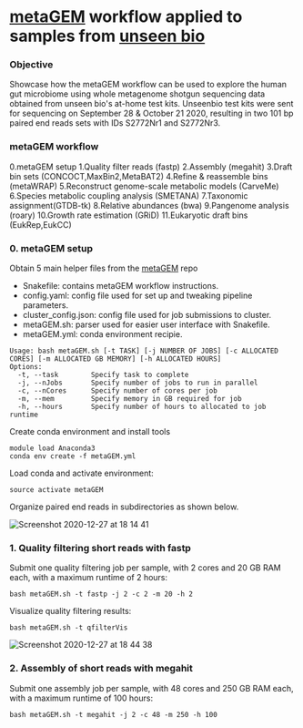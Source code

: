 # [metaGEM](https://github.com/franciscozorrilla/metaGEM/) workflow applied to samples from [unseen bio](https://unseenbio.com/)

### Objective
Showcase how the metaGEM workflow can be used to explore the human gut microbiome using whole metagenome shotgun sequencing data obtained from unseen bio's at-home test kits. Unseenbio test kits were sent for sequencing on September 28 & October 21 2020, resulting in two 101 bp paired end reads sets with IDs S2772Nr1 and S2772Nr3.

### metaGEM workflow

0.metaGEM setup
1.Quality filter reads (fastp)
2.Assembly (megahit)
3.Draft bin sets (CONCOCT,MaxBin2,MetaBAT2)
4.Refine & reassemble bins (metaWRAP)
5.Reconstruct genome-scale metabolic models (CarveMe)
6.Species metabolic coupling analysis (SMETANA)
7.Taxonomic assignment(GTDB-tk)
8.Relative abundances (bwa)
9.Pangenome analysis (roary)
10.Growth rate estimation (GRiD)
11.Eukaryotic draft bins (EukRep,EukCC)

### 0. metaGEM setup

Obtain 5 main helper files from the [metaGEM](https://github.com/franciscozorrilla/metaGEM/) repo
* Snakefile: contains metaGEM workflow instructions.
* config.yaml: config file used for set up and tweaking pipeline parameters.
* cluster_config.json: config file used for job submissions to cluster.
* metaGEM.sh: parser used for easier user interface with Snakefile.
* metaGEM.yml: conda environment recipie. 

```
Usage: bash metaGEM.sh [-t TASK] [-j NUMBER OF JOBS] [-c ALLOCATED CORES] [-m ALLOCATED GB MEMORY] [-h ALLOCATED HOURS]
Options:
  -t, --task        Specify task to complete
  -j, --nJobs       Specify number of jobs to run in parallel
  -c, --nCores      Specify number of cores per job
  -m, --mem         Specify memory in GB required for job
  -h, --hours       Specify number of hours to allocated to job runtime
```

Create conda environment and install tools
```
module load Anaconda3
conda env create -f metaGEM.yml
```

Load conda and activate environment:
```
source activate metaGEM
```

Organize paired end reads in subdirectories as shown below.

![Screenshot 2020-12-27 at 18 14 41](https://user-images.githubusercontent.com/35606471/103177108-694a9f80-486f-11eb-8291-cc92dd6785db.png)

### 1. Quality filtering short reads with fastp

Submit one quality filtering job per sample, with 2 cores and 20 GB RAM each, with a maximum runtime of 2 hours:
```
bash metaGEM.sh -t fastp -j 2 -c 2 -m 20 -h 2
```

Visualize quality filtering results:
```
bash metaGEM.sh -t qfilterVis
```
![Screenshot 2020-12-27 at 18 44 38](https://user-images.githubusercontent.com/35606471/103177571-9dc05a80-4873-11eb-9f22-2972abff3081.png)

### 2. Assembly of short reads with megahit

Submit one assembly job per sample, with 48 cores and 250 GB RAM each, with a maximum runtime of 100 hours:
```
bash metaGEM.sh -t megahit -j 2 -c 48 -m 250 -h 100
```
